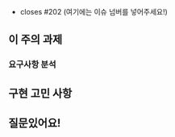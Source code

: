 - closes #202 (여기에는 이슈 넘버를 넣어주세요!)
## 이 주의 과제

<!-- 이번 주에 구현한 API가 포함되어 있는 뷰와 API에 대한 설명을 적어주세요 -->

### 요구사항 분석

<!-- 해당 API에 대한 요구사항(사용자 플로우)을/를 설명해주세요 -->

## 구현 고민 사항

<!-- 구현하면서 고민/트러블 슈팅했던 부분을 적어주세요 -->

## 질문있어요!

<!-- 구현하면서 코드리뷰조원이나 명예 OB 분들께 하고 싶었던 질문이 있다면 (필요시)코드 좌표와 함께 **자세히** 적어주세요! -->
